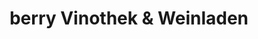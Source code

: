 ---
title: "berry Vinothek & Weinladen"
url: /germering/berry-vinothek-und-weinladen/
shop: Spirituosen
---